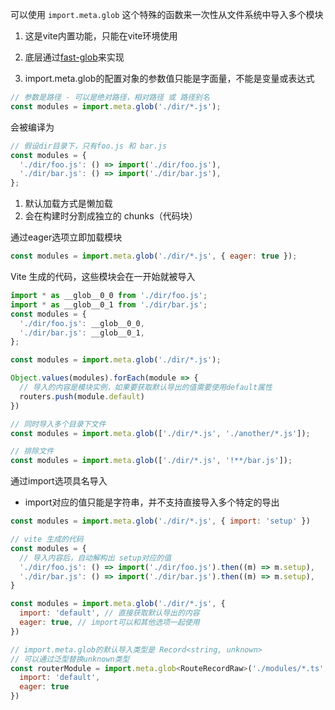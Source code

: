 可以使用 `import.meta.glob` 这个特殊的函数来一次性从文件系统中导入多个模块

1. 这是vite内置功能，只能在vite环境使用

2. 底层通过[fast-glob](https://github.com/mrmlnc/fast-glob)来实现

3. import.meta.glob的配置对象的参数值只能是字面量，不能是变量或表达式

   

```js
// 参数是路径 - 可以是绝对路径，相对路径 或 路径别名
const modules = import.meta.glob('./dir/*.js');
```

会被编译为

```js
// 假设dir目录下，只有foo.js 和 bar.js
const modules = {
  './dir/foo.js': () => import('./dir/foo.js'), 
  './dir/bar.js': () => import('./dir/bar.js'), 
};
```

1. 默认加载方式是懒加载
2. 会在构建时分割成独立的 chunks（代码块）



通过eager选项立即加载模块

```js
const modules = import.meta.glob('./dir/*.js', { eager: true });
```

Vite 生成的代码，这些模块会在一开始就被导入

```js
import * as __glob__0_0 from './dir/foo.js';
import * as __glob__0_1 from './dir/bar.js';
const modules = {
  './dir/foo.js': __glob__0_0,
  './dir/bar.js': __glob__0_1,
};
```



```js
const modules = import.meta.glob('./dir/*.js');

Object.values(modules).forEach(module => {
  // 导入的内容是模块实例，如果要获取默认导出的值需要使用default属性
  routers.push(module.default) 
})
```



```js
// 同时导入多个目录下文件
const modules = import.meta.glob(['./dir/*.js', './another/*.js']);
```



```js
// 排除文件
const modules = import.meta.glob(['./dir/*.js', '!**/bar.js']);
```



通过import选项具名导入

+ import对应的值只能是字符串，并不支持直接导入多个特定的导出

```js
const modules = import.meta.glob('./dir/*.js', { import: 'setup' })
```

```js
// vite 生成的代码
const modules = {
  // 导入内容后，自动解构出 setup对应的值
  './dir/foo.js': () => import('./dir/foo.js').then((m) => m.setup),
  './dir/bar.js': () => import('./dir/bar.js').then((m) => m.setup),
}
```



```js
const modules = import.meta.glob('./dir/*.js', {
  import: 'default', // 直接获取默认导出的内容
  eager: true, // import可以和其他选项一起使用
})
```



```js
// import.meta.glob的默认导入类型是 Record<string, unknown>
// 可以通过泛型替换unknown类型
const routerModule = import.meta.glob<RouteRecordRaw>('./modules/*.ts', {
  import: 'default',
  eager: true
})
```

